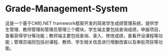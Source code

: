 # Grade-Management-System
这是一个基于C#的.NET framework框架开发的简易学生成绩管理系统，提供学生管理、教师管理和管理员管理三个模块，学生端主要包括查询成绩，申报项目，查看获得学分等功能；教师端主要包括查询、录入、修改成绩，查看开设课程等功能；管理员端则包括对课程、教师、学生相关信息进行增删改查以及审批项目等功能。
